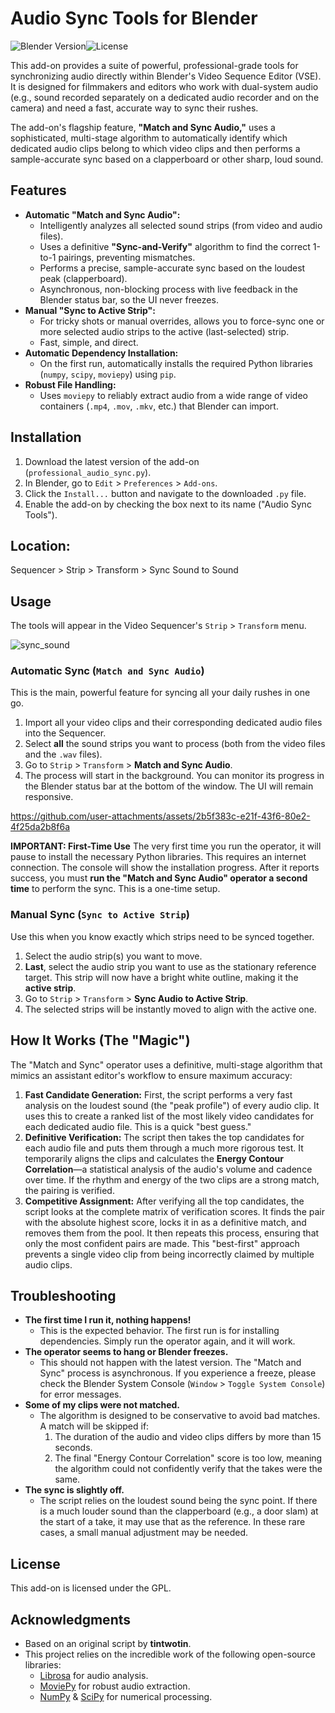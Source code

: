 # Audio Sync Tools for Blender

![Blender Version](https://img.shields.io/badge/Blender-4.5+-orange.svg)![License](https://img.shields.io/badge/License-GPL-blue.svg)

This add-on provides a suite of powerful, professional-grade tools for synchronizing audio directly within Blender's Video Sequence Editor (VSE). It is designed for filmmakers and editors who work with dual-system audio (e.g., sound recorded separately on a dedicated audio recorder and on the camera) and need a fast, accurate way to sync their rushes.

The add-on's flagship feature, **"Match and Sync Audio,"** uses a sophisticated, multi-stage algorithm to automatically identify which dedicated audio clips belong to which video clips and then performs a sample-accurate sync based on a clapperboard or other sharp, loud sound.

## Features

-   **Automatic "Match and Sync Audio":**
    -   Intelligently analyzes all selected sound strips (from video and audio files).
    -   Uses a definitive **"Sync-and-Verify"** algorithm to find the correct 1-to-1 pairings, preventing mismatches.
    -   Performs a precise, sample-accurate sync based on the loudest peak (clapperboard).
    -   Asynchronous, non-blocking process with live feedback in the Blender status bar, so the UI never freezes.
-   **Manual "Sync to Active Strip":**
    -   For tricky shots or manual overrides, allows you to force-sync one or more selected audio strips to the active (last-selected) strip.
    -   Fast, simple, and direct.
-   **Automatic Dependency Installation:**
    -   On the first run, automatically installs the required Python libraries (`numpy`, `scipy`, `moviepy`) using `pip`.
-   **Robust File Handling:**
    -   Uses `moviepy` to reliably extract audio from a wide range of video containers (`.mp4`, `.mov`, `.mkv`, etc.) that Blender can import.

## Installation

1.  Download the latest version of the add-on (`professional_audio_sync.py`).
2.  In Blender, go to `Edit` > `Preferences` > `Add-ons`.
3.  Click the `Install...` button and navigate to the downloaded `.py` file.
4.  Enable the add-on by checking the box next to its name ("Audio Sync Tools").


## Location:

Sequencer > Strip > Transform > Sync Sound to Sound

## Usage

The tools will appear in the Video Sequencer's `Strip` > `Transform` menu.

![sync_sound](https://github.com/tin2tin/sync_sound/assets/1322593/973b94ae-d89c-49f5-8a4c-3e77b259c1be)

### Automatic Sync (`Match and Sync Audio`)

This is the main, powerful feature for syncing all your daily rushes in one go.

1.  Import all your video clips and their corresponding dedicated audio files into the Sequencer.
2.  Select **all** the sound strips you want to process (both from the video files and the `.wav` files).
3.  Go to `Strip` > `Transform` > **Match and Sync Audio**.
4.  The process will start in the background. You can monitor its progress in the Blender status bar at the bottom of the window. The UI will remain responsive.

https://github.com/user-attachments/assets/2b5f383c-e21f-43f6-80e2-4f25da2b8f6a

**IMPORTANT: First-Time Use**
The very first time you run the operator, it will pause to install the necessary Python libraries. This requires an internet connection. The console will show the installation progress. After it reports success, you must **run the "Match and Sync Audio" operator a second time** to perform the sync. This is a one-time setup.

### Manual Sync (`Sync to Active Strip`)

Use this when you know exactly which strips need to be synced together.

1.  Select the audio strip(s) you want to move.
2.  **Last**, select the audio strip you want to use as the stationary reference target. This strip will now have a bright white outline, making it the **active strip**.
3.  Go to `Strip` > `Transform` > **Sync Audio to Active Strip**.
4.  The selected strips will be instantly moved to align with the active one.

## How It Works (The "Magic")

The "Match and Sync" operator uses a definitive, multi-stage algorithm that mimics an assistant editor's workflow to ensure maximum accuracy:

1.  **Fast Candidate Generation:** First, the script performs a very fast analysis on the loudest sound (the "peak profile") of every audio clip. It uses this to create a ranked list of the most likely video candidates for each dedicated audio file. This is a quick "best guess."
2.  **Definitive Verification:** The script then takes the top candidates for each audio file and puts them through a much more rigorous test. It temporarily aligns the clips and calculates the **Energy Contour Correlation**—a statistical analysis of the audio's volume and cadence over time. If the rhythm and energy of the two clips are a strong match, the pairing is verified.
3.  **Competitive Assignment:** After verifying all the top candidates, the script looks at the complete matrix of verification scores. It finds the pair with the absolute highest score, locks it in as a definitive match, and removes them from the pool. It then repeats this process, ensuring that only the most confident pairs are made. This "best-first" approach prevents a single video clip from being incorrectly claimed by multiple audio clips.

## Troubleshooting

-   **The first time I run it, nothing happens!**
    -   This is the expected behavior. The first run is for installing dependencies. Simply run the operator again, and it will work.
-   **The operator seems to hang or Blender freezes.**
    -   This should not happen with the latest version. The "Match and Sync" process is asynchronous. If you experience a freeze, please check the Blender System Console (`Window` > `Toggle System Console`) for error messages.
-   **Some of my clips were not matched.**
    -   The algorithm is designed to be conservative to avoid bad matches. A match will be skipped if:
        1.  The duration of the audio and video clips differs by more than 15 seconds.
        2.  The final "Energy Contour Correlation" score is too low, meaning the algorithm could not confidently verify that the takes were the same.
-   **The sync is slightly off.**
    -   The script relies on the loudest sound being the sync point. If there is a much louder sound than the clapperboard (e.g., a door slam) at the start of a take, it may use that as the reference. In these rare cases, a small manual adjustment may be needed.

## License

This add-on is licensed under the GPL.

## Acknowledgments

-   Based on an original script by **tintwotin**.
-   This project relies on the incredible work of the following open-source libraries:
    -   [Librosa](https://librosa.org/) for audio analysis.
    -   [MoviePy](https://zulko.github.io/moviepy/) for robust audio extraction.
    -   [NumPy](https://numpy.org/) & [SciPy](https://scipy.org/) for numerical processing.

